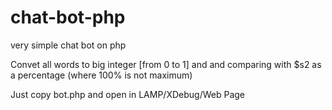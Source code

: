 # chat-bot-php

very simple chat bot on php

Convet all words to big integer [from 0 to 1] and and comparing with $s2 as a percentage (where 100% is not maximum)

Just copy bot.php and open in LAMP/XDebug/Web Page